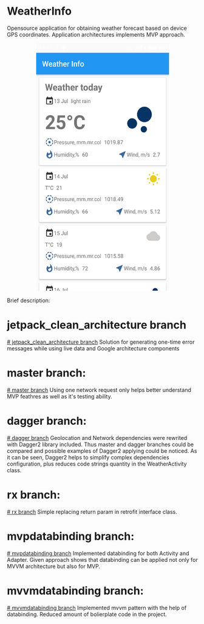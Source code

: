 # WeatherInfo
Opensource application for obtaining weather forecast based on device GPS coordinates. Application architectures implements MVP approach.
<p align="center">
  <img src="https://github.com/berkutio/WeatherInfo/blob/master/device-2018-07-13-141500.png" width="350" height="650"/>
</p>

Brief description:
# jetpack_clean_architecture branch
<a href="https://github.com/berkutio/WeatherInfo/tree/jetpack_clean_architecture"># jetpack_clean_architecture branch</a>
Solution for generating one-time error messages while using live data and Google architecture components

# master branch:
<a href="https://github.com/berkutio/WeatherInfo/tree/master"># master branch</a>
Using one network request only helps better understand MVP feathres as well as it's testing ability.

# dagger branch:
<a href="https://github.com/berkutio/WeatherInfo/tree/dagger"># dagger branch</a>
Geolocation and Network dependencies were rewrited with Dagger2 library included. Thus master and dagger branches could be compared and possible examples of Dagger2 applying could be noticed. As it can be seen, Dagger2 helps to simplify complex dependencies configuration, plus reduces code strings quantity in the WeatherActivity class.

# rx branch:
<a href="https://github.com/berkutio/WeatherInfo/tree/rx"># rx branch</a>
Simple replacing return param in retrofit interface class.

# mvpdatabinding branch:
<a href="https://github.com/berkutio/WeatherInfo/tree/mvpdatabinding"># mvpdatabinding branch</a>
Implemented databinding for both Activity and Adapter. Given approach shows that databinding can be applied not only for MVVM architecture but also for MVP.

# mvvmdatabinding branch:
<a href="https://github.com/berkutio/WeatherInfo/tree/mvvmdatabinding"># mvvmdatabinding branch</a>
Implemented mvvm pattern with the help of databinding. Reduced amount of bolierplate code in the project.


